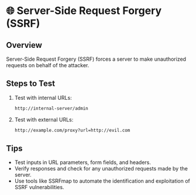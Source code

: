 # 🌐 Server-Side Request Forgery (SSRF)

## Overview
Server-Side Request Forgery (SSRF) forces a server to make unauthorized requests on behalf of the attacker.

## Steps to Test
1. Test with internal URLs:
    ```bash
    http://internal-server/admin
    ```
2. Test with external URLs:
    ```bash
    http://example.com/proxy?url=http://evil.com
    ```

## Tips
- Test inputs in URL parameters, form fields, and headers.
- Verify responses and check for any unauthorized requests made by the server.
- Use tools like SSRFmap to automate the identification and exploitation of SSRF vulnerabilities.
